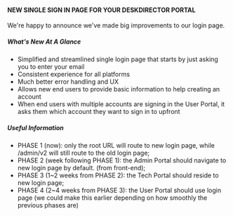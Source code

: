 <h4>NEW SINGLE SIGN IN PAGE FOR YOUR DESKDIRECTOR PORTAL</h4>
<p>We're happy to announce we've made big improvements to our login page.</p>
<h5>What's New At A Glance</h5>
<ul>
  <li>Simplified and streamlined single login page that starts by just asking you to enter your email</li>
  <li>Consistent experience for all platforms</li>
  <li>Much better error handling and UX</li>
  <li>Allows new end users to provide basic information to help creating an account</li>
  <li>When end users with multiple accounts are signing in the User Portal, it asks them which account they want to sign in to upfront</li>
</ul>

<h5>Useful Information</h5>
<ul>
  <li>PHASE 1 (now): only the root URL will route to new login page, while /admin/v2 will still route to the old login page;</li>
  <li>PHASE 2 (week following PHASE 1): the Admin Portal should navigate to new login page by default. (from front-end);</li>
  <li>PHASE 3 (1~2 weeks from PHASE 2): the Tech Portal should reside to new login page;</li>
  <li>PHASE 4 (2~4 weeks from PHASE 3): the User Portal should use login page (we could make this earlier depending on how smoothly the previous phases are)</li>
</ul>
